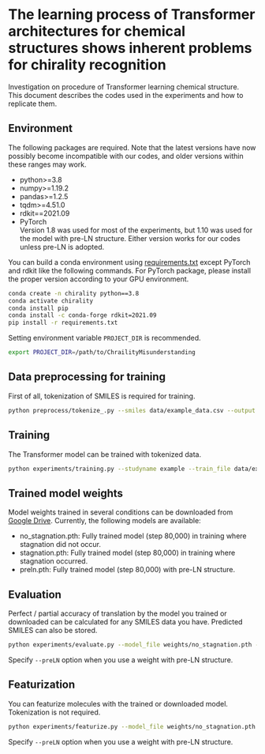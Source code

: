 # The learning process of Transformer architectures for chemical structures shows inherent problems for chirality recognition
Investigation on procedure of Transformer learning chemical structure.   
This document describes the codes used in the experiments and how to replicate them.

## Environment
The following packages are required. Note that the latest versions have now possibly become incompatible with our codes, and older versions within these ranges may work.
- python>=3.8
- numpy>=1.19.2
- pandas>=1.2.5
- tqdm>=4.51.0
- rdkit==2021.09
- PyTorch  
    Version 1.8 was used for most of the experiments, but 1.10 was used for the model with pre-LN structure. Either version works for our codes unless pre-LN is adopted.

You can build a conda environment using [requirements.txt](requirements.txt) except PyTorch and rdkit like the following commands. For PyTorch package, please install the proper version according to your GPU environment.
```sh
conda create -n chirality python==3.8
conda activate chirality
conda install pip
conda install -c conda-forge rdkit=2021.09
pip install -r requirements.txt
```
Setting environment variable ```PROJECT_DIR``` is recommended.
```sh
export PROJECT_DIR=/path/to/ChrailityMisunderstanding
```


## Data preprocessing for training
First of all, tokenization of SMILES is required for training.
```sh
python preprocess/tokenize_.py --smiles data/example_data.csv --output data/example
```

## Training
The Transformer model can be trained with tokenized data.
```sh
python experiments/training.py --studyname example --train_file data/example --val_file data/example.pkl 
```

## Trained model weights
Model weights trained in several conditions can be downloaded from [Google Drive](https://drive.google.com/drive/folders/1cIWMADP4YRfHDqZNWR3mgBHW87IrRrR6?usp=drive_link). Currently, the following models are available:
- no_stagnation.pth: Fully trained model (step 80,000) in training where stagnation did not occur.
- stagnation.pth: Fully trained model (step 80,000) in training where stagnation occurred.
- preln.pth: Fully trained model (step 80,000) with pre-LN structure.

## Evaluation
Perfect / partial accuracy of translation by the model you trained or downloaded can be calculated for any SMILES data you have. Predicted SMILES can also be stored.
```sh
python experiments/evaluate.py --model_file weights/no_stagnation.pth --smiles data/example_data.csv --input_col random --target_col canonical --output data/prediction_example.csv
```
Specify ```--preLN``` option when you use a weight with pre-LN structure.

## Featurization
You can featurize molecules with the trained or downloaded model. Tokenization is not required.
```sh
python experiments/featurize.py --model_file weights/no_stagnation.pth --smiles data/example_data.csv --col canonical --output data/example_feature.csv
```
Specify ```--preLN``` option when you use a weight with pre-LN structure.